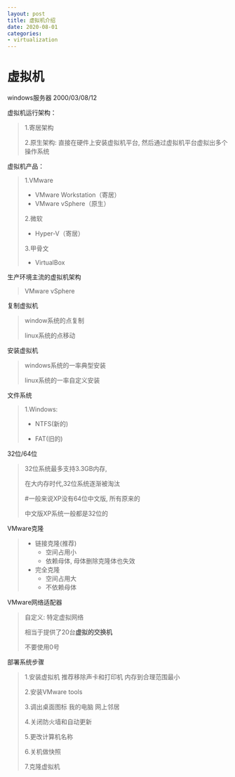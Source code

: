 ```yaml
---
layout: post
title: 虚拟机介绍
date: 2020-08-01
categories:
- virtualization
---
```

# 虚拟机

windows服务器 2000/03/08/12

虚拟机运行架构：

> 1.寄居架构
>
> 2.原生架构: 直接在硬件上安装虚拟机平台, 然后通过虚拟机平台虚拟出多个操作系统

虚拟机产品：

> 1.VMware
>
> * VMware Workstation（寄居）
> * VMware vSphere（原生）
>
> 2.微软
>
> * Hyper-V（寄居）
>
> 3.甲骨文
>
> * VirtualBox

生产环境主流的虚拟机架构

> VMware vSphere

复制虚拟机

> window系统的点复制
>
> linux系统的点移动

安装虚拟机

> windows系统的一率典型安装
>
> linux系统的一率自定义安装

文件系统

> 1.Windows:
>
> * NTFS(新的)
>
> * FAT(旧的)

32位/64位

> 32位系统最多支持3.3GB内存,
>
> 在大内存时代,32位系统逐渐被淘汰
>
> #一般来说XP没有64位中文版, 所有原来的
>
> 中文版XP系统一般都是32位的

VMware克隆

> * 链接克隆(推荐)
>   * 空间占用小
>   * 依赖母体, 母体删除克隆体也失效
> * 完全克隆
>   * 空间占用大
>   * 不依赖母体

VMware网络适配器

> 自定义: 特定虚拟网络
>
> 相当于提供了20台**虚拟的交换机**
>
> 不要使用0号

部署系统步骤

> 1.安装虚拟机  推荐移除声卡和打印机  内存到合理范围最小
>
> 2.安装VMware tools
>
> 3.调出桌面图标  我的电脑 网上邻居
>
> 4.关闭防火墙和自动更新
>
> 5.更改计算机名称
>
> 6.关机做快照
>
> 7.克隆虚拟机
